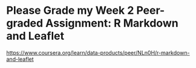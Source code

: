 # Please Grade my Week 2 Peer-graded Assignment: R Markdown and Leaflet
https://www.coursera.org/learn/data-products/peer/NLn0H/r-markdown-and-leaflet
